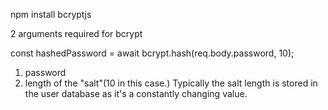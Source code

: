 npm install bcryptjs

2 arguments required for bcrypt

  const hashedPassword = await bcrypt.hash(req.body.password, 10);

1. password
2. length of the "salt"(10 in this case.) Typically the salt length is stored in the user database as it's a constantly changing value.